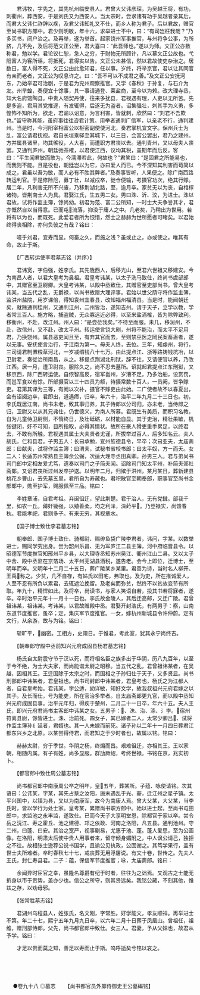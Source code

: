 <!-- { "loadSidebar": true } -->
　　君讳牧，字先之，其先杭州临安县人。君曾大父讳彦琛，为吴越王将，有功，刺衢州，葬西安，于是刘氏又为西安人。当太宗时，尝求诸有功于吴越者录其后，而君大父讳仁祚辞以疾，及君父讳知礼又不仕，而乡人称为君子。后以君故，赠官至尚书职方郎中。君少则明敏，年十六，求举进士不中，曰：“有司岂枉我哉？”乃多买书，闭户治之。及再举，遂为举首。起家饶州军事推官，与州将争公事，为所挤，几不免，及后将范文正公至，君大喜曰：“此吾师也。”遂以为师。文正公亦数称君，勉以学。君论议仁恕，急人之穷，于财物无所顾计，凡以慕文正公故也。弋阳富人为客所诬，将抵死，君得实以告。文正公未甚信，然以君故使吏杂治之。居数日，富人得不死，文正公由此愈知君，任以事。岁终，将举京官，君以让其同官有亲而老者，文正公为叹息许之。曰：“吾不可以不成君之善。”及文正公安抚河东，乃始举君可治剧，于是君为兖州观察推官。又学《春秋》于孙复，与石介为友。州旱蝗，奏便宜十馀事，其一事请通登、莱盐商，至今以为赖。改大理寺丞，知大名府馆陶县。中贵人随契丹使，往来多扰县，君视遇有理，人吏以无所苦。先是多盗，君用其党推逐，有发辄得，后遂无为盗者。诏集强壮，刺其手为义勇，多惶怖不知所为，欲走，君谕以诏意，为言利害，皆就刺，欣然曰：“刘君不吾欺也。”留守称其能，虽府事往往咨君计策。用举者通判广信军，以亲老不行，通判建州。当是时，今河阳宰相富公以枢密副使使河北，奏君掌机宜文字。保州兵士为乱，富公请君抚视。君自长垣乘驿至其城下，以三日，会富公罢出，君乃之建州。方并属县诸里，均其徭役，人大喜，而遭职方君丧以去。通判青州，又以母夫人丧罢。又通判庐州。朝廷弛茶榷，以君使江西，议均其税，盖期年而后反。客曰：“平生闻君敏而敢为，今濡滞若此，何故也？”君笑曰：“是固君之所能易也，而我则不能。且是役也，朝廷岂以为它，亦曰爱人而已。今不深知其利害而苟简以成之，君虽以吾为敏，而人必有不胜其弊者。”及奏事皆听，人果便之。除广南西路转运判官。于是修险厄，募丁壮，以减戍卒，徙仓便输，考摄官功次，绝其行赇。居二年，凡利害无所不兴废，乃移荆湖北路，至，逾月卒。家贫无以为丧，自棺椁诸物，皆荆南士人为具。君娶江氏，生五男二女。男曰洙、沂、汶，为进士。洙以君故，试将作监主簿，馀尚幼。初君为范、富二公所知，一时士大夫争誉其才，君亦慨然自以当得意。已而屯流落，抑没于庸人之中。几老矣，乃稍出为世用。若将有以为也，而既死。此爱君者所为恨惜，然士之赫赫为世所愿者可睹矣。以君始终得丧相除，亦何负彼之有哉？铭曰：

　　嗟乎刘君，宜寿而显。何畜之久，而施之浅？虽或止之，亦或使之。唯其有命，故止于斯。

　　【广西转运使李君墓志铭（并序）】

　　君讳宽，字伯强，姓李氏。其先陇西人，后移光山，至君六世祖又移建安。今为南昌人者，以君大皇考为鼻祖。君皇考讳某，以太子洗马致仕，终尚书虞部郎中，其赠官至卫尉卿。大皇考讳某，以殿中丞致仕，其赠官至吏部尚书。曾大皇考讳某，当五代之乱，无爵禄，以尚书故赠大理评事。君始以世父荫守将作监主簿，监洪州盐院，用岁课倍，得知袁州宜春县，改知福州福清县。当是时，能闻朝廷矣，就除通判桂州，又通判江州，二州皆治，遂知吉州。请于天子，立学以教，学者常三百人。施方略，捕盗贼，无众寡远近必得，以至米盐酒榷，皆为除弊致利。移衡州，不赴，改江州。州人曰：“是尝莅我矣。”不待至而服。未几，移润州，不赴，改信州，又不赴，改太平州。转运使言饶大剧，州将不能治，而太平不足用君，乃换饶州。属县恶吏闻且至，有弃其官而去，至则禁巫医之罔民案畜蛊者，遂以无事。安抚使言治行，于江南为第一。母夫人终，去位。三年，知虔州，将行，三司请君制置粮草河北，一岁减缗钱八十七万。由此提点江、浙等路铸钱坑冶，以卫尉老，奏徙治所南昌，从之。移提点荆湖北刑狱，辞不往，又请便官以养，乃改江西。居一月，遭卫尉丧。服除久之，尚不忍去墓所。诏就起君提点江东刑狱，又移京西，除广西转运使。自侬智高反，宿军邕州，岁漕不足，乃多治船，设赏罚，而邕军食以有馀。所部摄官以三十四员为额，待摄常数十百人，一员阙，皆争赇吏。君第其课为三等，有阙以次补，摄官不赇吏由此始。二广使者故不以春夏出，会有诏阅边卒，君即出，道遇瘴，归卒，年六十，治平二年九月二十三日也。初，李氏既居江南，尚书未老，致其事归养，其子侍郎以分司归，亦未老，当侍郎之归，卫尉又以从其兄弗仕，仍世德义，为南人所慕。君既生有美质，而积习名教，自为儿童侍卫尉侧，不惰终日，及壮砥砺，以材能自显。其于吏治，精壮果敏，机张键闭，奸不可知，目所指取，必得其情状。故所在豪人猾吏重手累足，以终君去，不敢有所触。君视遇其属士大夫贤者尤谨，所拔举过百人，后多知名云。夫人胡氏，仁和县君。子男五人：长曰承勉，宣州旌德县令，早卒；次曰亚夫，太庙斋郎；曰献夫，试将作监主簿；曰渭夫，试秘书省校书郎；曰太平奴，方ㄧ而夭。女二人：长适苏州常熟县主簿余公弼，次适大理寺丞田真卿。孙男三人。君与弟尚书司门郎中定相友爱尤笃，遗奏以司门之子简夫闻。诏除司门知太平州，补简夫郊社斋郎。又诏君丧所过州发卒护送。以明年二月，归殡于洪州，某月某日，葬新建县桃花乡曹山，去先墓五里，君所自为寿藏也。君积散官至朝奉郎，职事官至尚书金部郎中，勋至护军，赐服佩至三品。铭曰：

　　李姓章浦，自君考祖。弃闽徂迁，望此荆楚。君于治人，无有党雠。部我千里，如农一丘。薅奸锄强，以殖善柔。均之利泽，深莳平。乃登禄实，尚馈春秋。君能孝祀，君则多子。有来无穷，其视章水。

　　【国子博士致仕李君墓志铭】

　　朝奉郎、国子博士致仕、骑都尉、赐绯鱼袋广陵李君者，讳问，字某。以数举进士，赐同学究出身。尝为韶州乐昌、无为军庐江二县主簿，河中府临晋县令。以昭德军节度推官知邢州平乡县，以大理寺丞知苏州吴江、衢州江山二县。又以太子中舍、殿中丞监在京箔场、太平州芜湖县酒税，遂告老。会今上即位，迁博士，至明年而卒。又明年十二月二十五日，葬广陵某乡某里。君善为诗，当时名人柳开、王禹称之。少贫，几不自存，有姊氏以田宅，弗取也。及为吏，所在推诚爱人，人至不忍有所负以累君，去辄遮泣挽留。及老矣而弥贫，然终不以贫故变节有所取。年九十，精悍如此。及将卒，尚读书，与家人笑语自若，投其书若将寐者，遂卒。卒时治平元年十一月十一日也。李氏故金陵人，其后迁高邮，又迁广陵。君曾祖讳某，祖讳某。考讳某，以君故赠殿中丞。君娶开封浩氏，有两男子：察，山南东道节度推官，蚤卒；定，集庆军节度推官。一女，嫁杭州新城县令许仲蔚。定有文行，从余游，故与为铭。铭曰：

　　斩旷平，幽密。工相方，史诹日。于惟君，考此室，犹其永宁尚终吉。

　　【朝奉郎守殿中丞前知兴元府成固县杨君墓志铭】

　　杨氏自太尉震守节于汉以死，而将相名臣之族多出于华阴，历八九百年，以至于今不绝，为士大夫家，而尚能谱太尉之昭穆。当五代之乱，君曾祖讳某者，在吴越，因相其王。王迁国除于太宗之时，而国相之子孙归仕于天子，又多贤显。尚书刑部郎中讳某者，君皇祖也。尚书司封郎中讳某者，君皇考也，杨氏之为江都人者，自君皇考始。君讳某，字公适，幼详敏，知好文学，故我叔祖兴元府君嫁之以其子。及长而仕，号为能吏，所在官治多举者。自太庙斋郎更九官，而以殿中丞知兴元府成固县事。治平元年归，得疾于楚州，二月二十一日卒，年六十五。夫人王氏，即兴元府君尚书主客郎中讳某之女。五男子：、洙、治、涤、氵孛。宿州符离县尉，馀皆进士。洙、治前死。四女子，其已嫁者二人，太常少卿吕、试将作监主簿孙纟延者，君婿也。其一人未嫁而前死。诸子孙以二年十一月四日葬君江都东兴乡之北原。以某尝得侍君，而君知之于少时者也，故属以铭。铭曰：

　　赫赫太尉，穷于季世。华阴之杨，终煽而昌。艰难徂迁，亦相其王。王以家朝，相随内属。有子有姓，尚多显服。群劢厥绍，考终世禄。书铭在京，兆实初卜。

　　【都官郎中致仕周公墓志铭】

　　尚书都官郎中南康周公卒之明年，皇五年，葬某所。子蕴、咏使请铭。次其语曰：公讳某，字某，其先占蔡之汝阳，唐末遇乱于光、蕲，迁江州之星子镇。太平兴国中，以镇为县，又以为南康军，故今为南康人焉。曾大父某，大父某，当李氏时，皆以学行为处士家。皇考某，累赠尚书职方郎中。始以进士起，至尚书屯田郎中，求监池之永丰监，遂致仕。已而今天子大享明堂恩，除都官于家以卒。尝令岳之沅江、寿之霍丘、池之建德、邛之依政、河南之洛阳，凡五县。通判池州。守二州，曰蓬、曰安。其治之宽严，视事剧易，尤惠于池、蓬。蓬人爱思，至为公画像。在洛阳，明肃太后使中贵人用事者来，留守倾身媚附之，中人讽公请己，独拒之不往。故相张士逊荐公说书国学，且谕公见执政，公固谢之。其笃学果行，盖有世士夫所难者。卒时春秋七十七，戒丧葬无用浮屠说。有文十卷，世传之。先夫人王氏，封仁寿县君。二子：蕴，保信军节度推官；咏，太庙斋郎。铭曰：

　　余闻异时宦官之幸，虽隆名尊爵有纪于时者，往往为之诎焉。又观古之士能无折身以市于贵势，盖亦少也。信公之所守，则其贤远矣。我铭公藏，不刻其他，惟兹之存，以劝毋邪。

　　【张常胜墓志铭】

　　君湖州乌程县人，姓张氏，名文刚，字常胜。好学能文，孝友顺祥。再举进士不第。年二十七，熙宁五年九月九日卒，以六年二月十日葬于凤凰山。曾祖任，祖维，赠刑部侍郎。父先，尚书都官郎中致仕。女三人。君妻，予从父妹也，故君从予学。铭曰：

　　才足以贵而莫之知，善足以寿而止于斯。呜呼逝矣兮铭以哀之。 
　

　




　

　
●卷九十八
◎墓志
　　【尚书都官员外郎侍御史王公墓碣铭】

